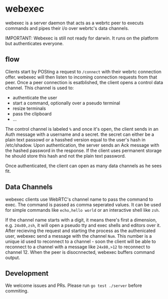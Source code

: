 # webexec


webexec is a server daemon that acts as a webrtc peer to executs commands
and pipes their i/o over webrtc's data channels.

IMPORTANT: Webexec is still not ready for darwin. It runs on the platform but
authenticates everyone. 

## flow

Clients start by POSting a request to `/connect` with their webrtc connection
offer. webexec will then listen to incoming connection requests from that peer.
Once a peer connection is esatblished, the client opens a control data
channel. This channel is used to:

- authenticate the user
- start a command, optionally over a pseudo terminal
- resize terminals
- pass the clipboard
- ...

The control channel is labeled `%` and once it's open, the client sends in 
an Auth message with a username and a secret. the secret can either be a plain
text passowd or a hasshed version equal to the user's hash in /etc/shadow.
Upon authentication, the server sends an Ack message with the hashed password
in the response. If the client uses permanent storage he should 
store this hash and not the plain text password.

Once authenticated, the client can open as many data channels as he sees fit.

## Data Channels

webexec clients use WebRTC's channel name to pass the command to exec.
The command is passed as comma seperated values.
It can be used for simple commands like `echo,hello world` or an interactive
shell like `zsh`. 

If the channel name starts with a digit, it means there's first a
dimension, e.g. `24x80,zsh`, it will open a pseudo tty and exec
shells and editors over it.
After recieving the request and starting the process as the authenicated user,
webexec send a message with the channel `Num`. This number is a unique id 
used to reconnect to a channel - soon the client will be able to reconnect 
to a channel with a message like `24x80,>12` to reconnect to channel 12. 
When the peer is disocnnected, webexec buffers command output.

Development
-----------

We welcome issues and PRs. Please run `go test ./server` before
commiting.
